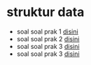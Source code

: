# struktur data
- soal soal prak 1 [disini](https://www.hackerrank.com/contests/alpro-its-sd-m1-f-2022/challenges)
- soal soal prak 2 [disini](https://www.hackerrank.com/contests/alpro-its-sd-m2-f-2022/challenges)
- soal soal prak 3 [disini](https://www.hackerrank.com/contests/alpro-its-sd-m3-f-2022/challenges)
- soal soal prak 3 [disini](https://www.hackerrank.com/contests/alpro-its-sd-m4-f-2022/challenges)
